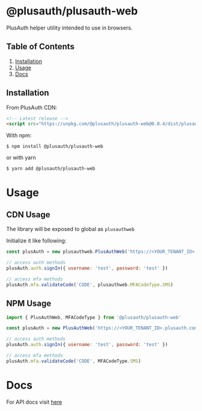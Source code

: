# @plusauth/plusauth-web
PlusAuth helper utility intended to use in browsers.

## Table of Contents
1. [Installation](#installation)
2. [Usage](#usage)
3. [Docs](#docs)


## Installation
From PlusAuth CDN:
```html
<!-- Latest release -->
<script src="https://unpkg.com/@plusauth/plusauth-web@0.0.4/dist/plusauth-web.umd.min.js"></script>
```

With npm:
```shell script
$ npm install @plusauth/plusauth-web
```

or with yarn
```shell script
$ yarn add @plusauth/plusauth-web
```

# Usage

## CDN Usage
The library will be exposed to global as `plusauthweb`

Initialize it like following:
```js
const plusAuth = new plusauthweb.PlusAuthWeb('https://<YOUR_TENANT_ID>.plusauth.com')

// access auth methods
plusAuth.auth.signIn({ username: 'test', password: 'test' })

// access mfa methods
plusAuth.mfa.validateCode('CODE', plusauthweb.MFACodeType.SMS)
```

## NPM Usage
```js
import { PlusAuthWeb, MFACodeType } from '@plusauth/plusauth-web'

const plusAuth = new PlusAuthWeb('https://<YOUR_TENANT_ID>.plusauth.com')

// access auth methods
plusAuth.auth.signIn({ username: 'test', password: 'test' })

// access mfa methods
plusAuth.mfa.validateCode('CODE', MFACodeType.SMS)
```

# Docs
For API docs visit [here](https://plusauth.github.io/plusauth-web/classes/plusauthweb.html)

